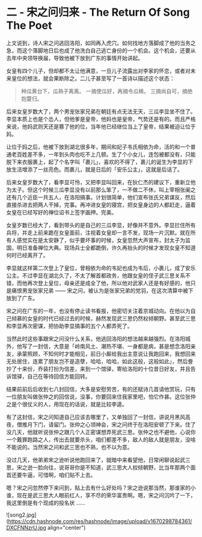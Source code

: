 # 二 - 宋之问归来 - The Return Of Song The Poet

上文说到，诗人宋之问逃回洛阳，如同再入虎穴。如何找地方落脚成了他的当务之急，而这个落脚地日后也成了他洗白自己逃亡身份的一个机会。这个机会，还要从去年中央领导换届，导致他被下放到广东的事情开始讲起。

女皇有四个儿子，但却都不太让他满意，一旦儿子流露出对李家的怀恋，或者对未来皇位的想法，就会果断除之。二儿子甚至写了一首诗以描述这个状态：

> 种瓜黄台下，瓜熟子离离。 
> 一摘使瓜好，再摘令瓜稀。 
> 三摘尚自可，摘绝抱蔓归。

后来女皇岁数大了，两个男宠张家兄弟在朝廷有点无法无天，三瓜李显坐不住了。李显本质上也是个怂人，但他爹是皇帝，他妈也是皇帝，气势还是有的。而且严格来说，他妈武则天还是篡了他的位，当年他已经继位当上了皇帝，结果被迫让位于妈。

让位于妈之后，他被下放到湖北很多年，期间和妃子韦氏相依为命，活的和一个普通老百姓差不多，一年到头肉也吃不上几顿。生了个小女儿，连包被都没有，只能脱下来衣服裹上，起了个名字叫「裹儿」，喜欢的不得了，裹儿的诞生为李显的下放生活增添了一丝亮色。而裹儿，就是日后的「安乐公主」，这就是后话了。

后来女皇岁数大了，看李显可怜，又把李显叫回来，在狄仁杰的建议下，重新立他为太子。但这个时候三瓜李显没有以前那么笨了，一不做二不休，叫上宰相张阑之还有几个近臣一共五人，在洛阳搞事。计划很简单，他们宣布张氏兄弟谋反，然后直接杀进去把两人干掉，完事。再冲进女皇的寝宫，把女皇身边的人都赶走，逼着女皇在已经写好的禅位诏书上签字画押。完美。

女皇岁数已经大了，看到带头的是自己的三瓜李显，好像并不意外。李显拦住所有兵将，并走上前来跪在女皇面前，注视着女皇却一言不发，现场一片沉默。就在所有人感觉实在是太安静了，似乎要坏事的时候，女皇忽然大声宣布，封太子为监国，明日准备禅位大典。现场兵士全都跪倒，许久再抬头的时候才发现女皇不知道何时已经离开了。

李显就这样第二次登上了皇位，曾相依为命的韦妃也成为韦后，小裹儿，成了安乐公主。不过李显在湖北久了，不太了解首都政务，他跟女皇的侄子武三思关系不错，而他再次登上皇位，母亲还是成全了他，所以他对武家人还是有好感的，他只是痛恨男宠张家兄弟 —— 宋之问，被认为是张家兄弟的党羽，在这次清算中被下放到了广东。

宋之问在广东的一年，也没有停止读书看报，他密切关注着京城动向。在他以为自己倾慕的女皇的时代已经过去的时候，赫然发现武三思仍然权倾朝野。甚至武三思和李显再次密谋，把协助李显搞事的五个人都弄死了。

当然此时这些事跟宋之问没什么关系，他逃回洛阳的想法越来越强烈。在洛阳城外，他写了一封信，大意是「岭南风土、潮热不堪、一身都是病，甚是想念洛阳亲友，承蒙照顾，不知何时才能相见，前日小厮给我出主意说让我跑回来，我想回来无处居住，连累了朋友岂不是造孽，哈哈，哈哈，如此这般，这般如此」，然后誊抄了十来份，乔装打扮为信差，来到一个馆驿，寄给洛阳的十位昔日好友，并且告诉馆驿，自己在等待回信方能回转。

结果前前后后收到七八封回信，大多是安慰劳苦，有的还赋诗几首请他赏玩，只有一位朋友叫做张仲之的回信说，没事，你要回来住我家里吧，怕它作甚。这位张仲之是个很仗义的人，用现在的话说，就是比较李逵。

有了这封信，宋之问知道自己应该去哪里了，又单独回了一封信，讲说月黑风高夜，僧推月下门，请留门。张仲之心领神会，宋之问终于在洛阳安顿了下来。住了没几天，他就听说张仲之跟几个人正密谋想弄死武三思。张仲之也不避他，心说你一个戴罪跑路之人，传出去就要杀头，咱们都差不多，敌人的敌人就是朋友，没啥不能说的。当然宋之问和武三思也不熟，也不以为意。

没过几天，他弟弟宋之逊听说他跑回来了，就暗中来看望他，日常闲聊说起武三思，宋之逊一脸向往，说哥哥你是不知道，武三思大人权倾朝野，比当年那两个面首还要牛逼，可惜啊，咱们贴不上去。

嗯？宋之问忽然停下来问到，贴上去有什么好处吗？宋之逊说那当然，那谁家的小谁，现在是武三思大人眼前红人，享不尽的荣华富贵啊。嗯，宋之问沉吟了一下，我这里倒是有个现成的投名状 ……


![song2.jpg](https://cdn.hashnode.com/res/hashnode/image/upload/v1670298784361/DXCFNNzrU.jpg align="center")











